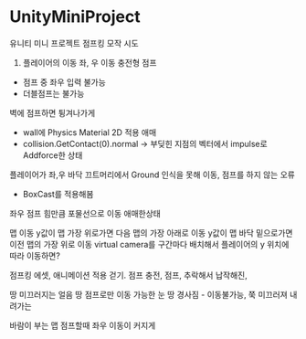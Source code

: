# UnityMiniProject
 유니티 미니 프로젝트 점프킹 모작 시도

1. 플레이어의 이동
좌, 우 이동
충전형 점프
- 점프 중 좌우 입력 불가능
- 더블점프는 불가능

벽에 점프하면 튕겨나가게
- wall에 Physics Material 2D 적용 애매
- collision.GetContact(0).normal -> 부딪힌 지점의 벡터에서 impulse로 Addforce한 상태

플레이어가 좌,우 바닥 끄트머리에서 Ground 인식을 못해 이동, 점프를 하지 않는 오류
- BoxCast를 적용해봄

좌우 점프 힘만큼 포물선으로 이동
애매한상태

맵 이동
y값이 맵 가장 위로가면 다음 맵의 가장 아래로 이동
y값이 맵 바닥 밑으로가면 이전 맵의 가장 위로 이동
virtual camera를 구간마다 배치해서 플레이어의 y 위치에 따라 이동하면?



점프킹 에셋, 애니메이션 적용
걷기. 점프 충전, 점프, 추락해서 납작해진,


땅
미끄러지는 얼음 땅
점프로만 이동 가능한 눈 땅
경사짐 - 이동불가능, 쭉 미끄러져 내려가는



바람이 부는 맵
점프할때 좌우 이동이 커지게

